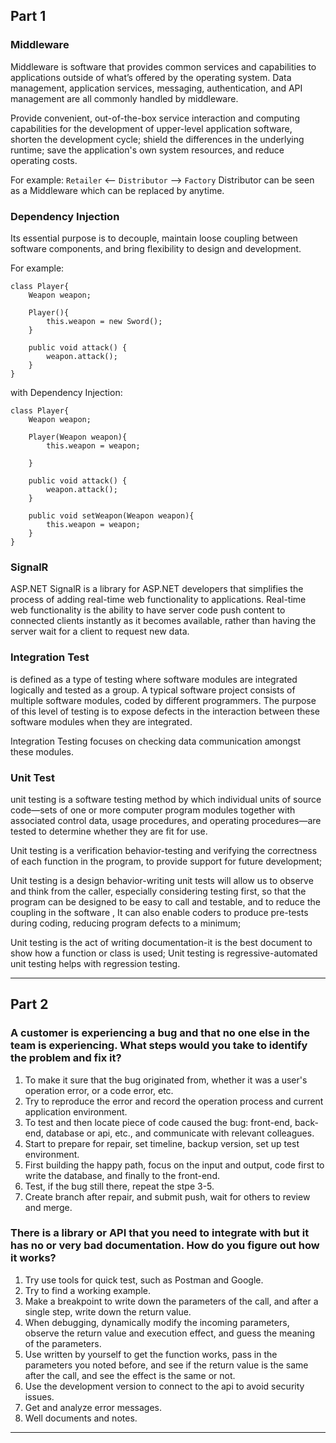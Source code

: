 ## Part 1

### Middleware

Middleware is software that provides common services and capabilities to applications outside of what’s offered by the operating system. Data management, application services, messaging, authentication, and API management are all commonly handled by middleware.

Provide convenient, out-of-the-box service interaction and computing capabilities for the development of upper-level application software, shorten the development cycle; shield the differences in the underlying runtime; save the application's own system resources, and reduce operating costs.

For example:
`Retailer` <-- `Distributor` --> `Factory`
Distributor can be seen as a Middleware which can be replaced by anytime.

### Dependency Injection

Its essential purpose is to decouple, maintain loose coupling between software components, and bring flexibility to design and development.

For example:
```
class Player{  
    Weapon weapon;  

    Player(){  
        this.weapon = new Sword();  
    }  

    public void attack() {
        weapon.attack();
    }
} 
```
with Dependency Injection:
```
class Player{  
    Weapon weapon;  

    Player(Weapon weapon){  
        this.weapon = weapon;  

    }  

    public void attack() {
        weapon.attack();
    }

    public void setWeapon(Weapon weapon){  
        this.weapon = weapon;  
    }  
} 
```

### SignalR

ASP.NET SignalR is a library for ASP.NET developers that simplifies the process of adding real-time web functionality to applications. Real-time web functionality is the ability to have server code push content to connected clients instantly as it becomes available, rather than having the server wait for a client to request new data.

### Integration Test

is defined as a type of testing where software modules are integrated logically and tested as a group. A typical software project consists of multiple software modules, coded by different programmers. The purpose of this level of testing is to expose defects in the interaction between these software modules when they are integrated.

Integration Testing focuses on checking data communication amongst these modules.

### Unit Test

unit testing is a software testing method by which individual units of source code—sets of one or more computer program modules together with associated control data, usage procedures, and operating procedures—are tested to determine whether they are fit for use.

Unit testing is a verification behavior-testing and verifying the correctness of each function in the program, to provide support for future development;

Unit testing is a design behavior-writing unit tests will allow us to observe and think from the caller, especially considering testing first, so that the program can be designed to be easy to call and testable, and to reduce the coupling in the software , It can also enable coders to produce pre-tests during coding, reducing program defects to a minimum;

Unit testing is the act of writing documentation-it is the best document to show how a function or class is used; Unit testing is regressive-automated unit testing helps with regression testing.

***

## Part 2

### A customer is experiencing a bug and that no one else in the team is experiencing. What steps would you take to identify the problem and fix it?

1.  To make it sure that the bug originated from, whether it was a user's operation error, or a code error, etc.
2.  Try to reproduce the error and record the operation process and current application environment.
3.  To test and then locate piece of code caused the bug: front-end, back-end, database or api, etc., and communicate with relevant colleagues.
4.  Start to prepare for repair, set timeline, backup version, set up test environment.
5.  First building the happy path, focus on the input and output, code first to write the database, and finally to the front-end.
6.  Test, if the bug still there, repeat the stpe 3-5.
7.  Create branch after repair, and submit push, wait for others to review and merge.


### There is a library or API that you need to integrate with but it has no or very bad documentation. How do you figure out how it works?

1.  Try use tools for quick test, such as Postman and Google.
2.  Try to find a working example.
3.  Make a breakpoint to write down the parameters of the call, and after a single step, write down the return value.
4.  When debugging, dynamically modify the incoming parameters, observe the return value and execution effect, and guess the meaning of the parameters.
5.  Use written by yourself to get the function works, pass in the parameters you noted before, and see if the return value is the same after the call, and see the effect is the same or not.
6.  Use the development version to connect to the api to avoid security issues.
7.  Get and analyze error messages.
8.  Well documents and notes.

***

